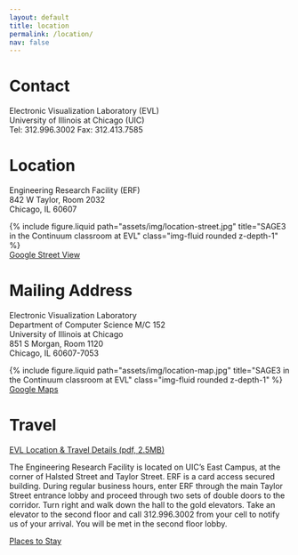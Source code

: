 ```yaml
---
layout: default
title: location
permalink: /location/
nav: false
---
```


# Contact
Electronic Visualization Laboratory (EVL)  
University of Illinois at Chicago (UIC)  
Tel: 312.996.3002 Fax: 312.413.7585

# Location
Engineering Research Facility (ERF)  
842 W Taylor, Room 2032  
Chicago, IL 60607	

<div class="row justify-content-sm-center">
    <div class="col-sm-8 mt-3 mt-md-0">
        {% include figure.liquid path="assets/img/location-street.jpg" title="SAGE3 in the Continuum classroom at EVL" class="img-fluid rounded z-depth-1" %}
    </div>
</div>
<div class="caption">
    <a href="https://www.google.com/maps/@41.8696985,-87.6484924,3a,75y,36.72h,95.85t/data=!3m8!1e1!3m6!1s7B-RhebYWazD30Y8EualbQ!2e0!3e5!6shttps:%2F%2Fstreetviewpixels-pa.googleapis.com%2Fv1%2Fthumbnail%3Fcb_client%3Dmaps_sv.tactile%26w%3D900%26h%3D600%26pitch%3D-5.849999999999994%26panoid%3D7B-RhebYWazD30Y8EualbQ%26yaw%3D36.72!7i13312!8i6656?entry=ttu&g_ep=EgoyMDI1MDQxNi4xIKXMDSoASAFQAw%3D%3D" target="_blank">Google Street View</a>
</div>


# Mailing Address
Electronic Visualization Laboratory  
Department of Computer Science M/C 152  
University of Illinois at Chicago  
851 S Morgan, Room 1120  
Chicago, IL 60607-7053

<div class="row justify-content-sm-center">
    <div class="col-sm-8 mt-3 mt-md-0">
        {% include figure.liquid path="assets/img/location-map.jpg" title="SAGE3 in the Continuum classroom at EVL" class="img-fluid rounded z-depth-1" %}
    </div>
</div>
<div class="caption">
    <a href="https://maps.app.goo.gl/Y7Aoepn3Ab89z8Xf6" target="_blank">Google Maps</a>
</div>


# Travel

[EVL Location & Travel Details (pdf, 2.5MB)](/assets/pdf/evl_travel_info.pdf)

The Engineering Research Facility is located on UIC’s East Campus, at the corner of Halsted Street and Taylor Street. ERF is a card access secured building. During regular business hours, enter ERF through the main Taylor Street entrance lobby and proceed through two sets of double doors to the corridor. Turn right and walk down the hall to the gold elevators. Take an elevator to the second floor and call 312.996.3002 from your cell to notify us of your arrival. You will be met in the second floor lobby.

[Places to Stay](https://admissions.uic.edu/book-visit/directions-parking-and-places-stay)